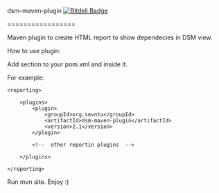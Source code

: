 dsm-maven-plugin [![Bitdeli Badge](https://d2weczhvl823v0.cloudfront.net/sevntu-checkstyle/dsm-maven-plugin/trend.png)](https://bitdeli.com/free "Bitdeli Badge")

=================

Maven plugin to create HTML report to show dependecies in DSM view.


How to use plugin:

Add <reporting> section to your pom.xml and <plugin> inside it.

For example:

    <reporting>
    
        <plugins>
            <plugin>
                <groupId>org.sevntu</groupId>
                <artifactId>dsm-maven-plugin</artifactId>
                <version>2.1</version>
            </plugin>

            <!--  other reportin plugins  -->

        </plugins>

    </reporting>
    
Run mvn site. Enjoy :)
